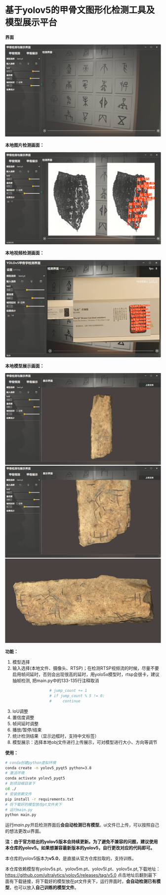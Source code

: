 # 基于yolov5的甲骨文图形化检测工具及模型展示平台



**界面**

![界面](https://github.com/LuckyBoy1798/yolov5-pyqt-master/blob/master/imgs/界面.png)

**本地图片检测画面：**

![本地图片](https://github.com/LuckyBoy1798/yolov5-pyqt-master/blob/master/imgs/检测1.png)

**本地视频检测画面：**

![本地视频](https://github.com/LuckyBoy1798/yolov5-pyqt-master/blob/master/imgs/视频2.png)

**本地模型展示画面：**

![本地模型](https://github.com/LuckyBoy1798/yolov5-pyqt-master/blob/master/imgs/展示1.png)
![本地模型](https://github.com/LuckyBoy1798/yolov5-pyqt-master/blob/master/imgs/调整2.png)
![本地模型](https://github.com/LuckyBoy1798/yolov5-pyqt-master/blob/master/imgs/调整3.png)

**功能：**

1. 模型选择
2. 输入选择(本地文件、摄像头、RTSP)；在检测RTSP视频流的时候，尽量不要启用帧间延时，否则会出现很高的延时，用yolo5x模型时，rtsp会很卡，建议抽帧检测, 把main.py中的133-135行注释取消
```python
                    # jump_count += 1
                    # if jump_count % 5 != 0:
                    #     continue
```

3. IoU调整
4. 置信度调整
5. 帧间延时调整
6. 播放/暂停/结束
7. 统计检测结果（显示边框时，支持中文标签）
8. 模型展示：选择本地obj文件进行上传展示，可对模型进行大小、方向等调节


**使用：**
```bash
# conda创建python虚拟环境
conda create -n yolov5_pyqt5 python=3.8
# 激活环境
conda activate yolov5_pyqt5
# 到项目根目录下
cd ./
# 安装依赖文件
pip install -r requirements.txt
# 将下载好的模型放在pt文件夹下
# 运行main.py
python main.py
```
运行*main.py*开启检测界面后**会自动检测已有模型**。ui文件已上传，可以按照自己的想法更改ui界面。

**注：由于官方给出的yolov5版本会持续更新。为了避免不兼容的问题，建议使用本仓库的yolov5。如果想兼容最新版本的yolov5，自行更改对应的代码即可。**

本仓库的yolov5版本为**v5.0**，是直接从官方仓库拉取的，支持训练。

本仓库依赖模型有yolov5s.pt、yolov5m.pt、yolov5l.pt、yolov5x.pt,下载地址：https://github.com/ultralytics/yolov5/releases/tag/v5.0
点击地址后翻到最下面有下载链接，将下载好的模型放在pt文件夹下，运行界面时，**会自动检测已有模型**，也可以放入**自己训练的模型文件**。
